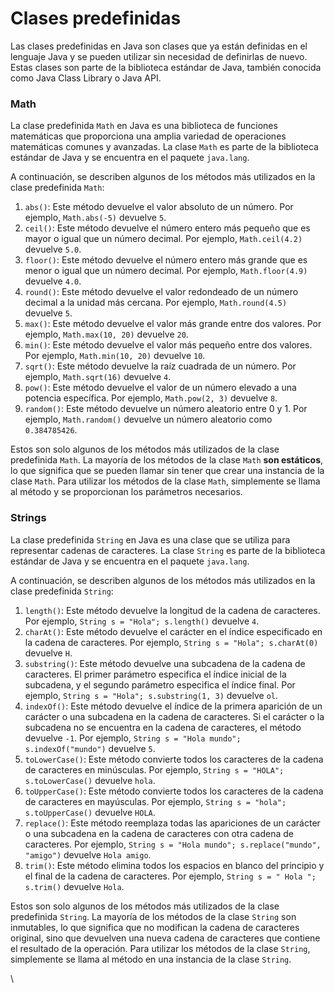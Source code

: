 # Clases predefinidas

Las clases predefinidas en Java son clases que ya están definidas en el lenguaje Java y se pueden utilizar sin necesidad de definirlas de nuevo. Estas clases son parte de la biblioteca estándar de Java, también conocida como Java Class Library o Java API.

### Math

La clase predefinida `Math` en Java es una biblioteca de funciones matemáticas que proporciona una amplia variedad de operaciones matemáticas comunes y avanzadas. La clase `Math` es parte de la biblioteca estándar de Java y se encuentra en el paquete `java.lang`.

A continuación, se describen algunos de los métodos más utilizados en la clase predefinida `Math`:

1. `abs()`: Este método devuelve el valor absoluto de un número. Por ejemplo, `Math.abs(-5)` devuelve `5`.
2. `ceil()`: Este método devuelve el número entero más pequeño que es mayor o igual que un número decimal. Por ejemplo, `Math.ceil(4.2)` devuelve `5.0`.
3. `floor()`: Este método devuelve el número entero más grande que es menor o igual que un número decimal. Por ejemplo, `Math.floor(4.9)` devuelve `4.0`.
4. `round()`: Este método devuelve el valor redondeado de un número decimal a la unidad más cercana. Por ejemplo, `Math.round(4.5)` devuelve `5`.
5. `max()`: Este método devuelve el valor más grande entre dos valores. Por ejemplo, `Math.max(10, 20)` devuelve `20`.
6. `min()`: Este método devuelve el valor más pequeño entre dos valores. Por ejemplo, `Math.min(10, 20)` devuelve `10`.
7. `sqrt()`: Este método devuelve la raíz cuadrada de un número. Por ejemplo, `Math.sqrt(16)` devuelve `4`.
8. `pow()`: Este método devuelve el valor de un número elevado a una potencia específica. Por ejemplo, `Math.pow(2, 3)` devuelve `8`.
9. `random()`: Este método devuelve un número aleatorio entre 0 y 1. Por ejemplo, `Math.random()` devuelve un número aleatorio como `0.384785426`.

Estos son solo algunos de los métodos más utilizados de la clase predefinida `Math`. La mayoría de los métodos de la clase `Math` **son estáticos**, lo que significa que se pueden llamar sin tener que crear una instancia de la clase `Math`. Para utilizar los métodos de la clase `Math`, simplemente se llama al método y se proporcionan los parámetros necesarios.

### Strings

La clase predefinida `String` en Java es una clase que se utiliza para representar cadenas de caracteres. La clase `String` es parte de la biblioteca estándar de Java y se encuentra en el paquete `java.lang`.

A continuación, se describen algunos de los métodos más utilizados en la clase predefinida `String`: &#x20;

1. `length()`: Este método devuelve la longitud de la cadena de caracteres. Por ejemplo, `String s = "Hola"; s.length()` devuelve `4`.
2. `charAt()`: Este método devuelve el carácter en el índice especificado en la cadena de caracteres. Por ejemplo, `String s = "Hola"; s.charAt(0)` devuelve `H`.
3. `substring()`: Este método devuelve una subcadena de la cadena de caracteres. El primer parámetro especifica el índice inicial de la subcadena, y el segundo parámetro especifica el índice final. Por ejemplo, `String s = "Hola"; s.substring(1, 3)` devuelve `ol`.
4. `indexOf()`: Este método devuelve el índice de la primera aparición de un carácter o una subcadena en la cadena de caracteres. Si el carácter o la subcadena no se encuentra en la cadena de caracteres, el método devuelve `-1`. Por ejemplo, `String s = "Hola mundo"; s.indexOf("mundo")` devuelve `5`.
5. `toLowerCase()`: Este método convierte todos los caracteres de la cadena de caracteres en minúsculas. Por ejemplo, `String s = "HOLA"; s.toLowerCase()` devuelve `hola`.
6. `toUpperCase()`: Este método convierte todos los caracteres de la cadena de caracteres en mayúsculas. Por ejemplo, `String s = "hola"; s.toUpperCase()` devuelve `HOLA`.
7. `replace()`: Este método reemplaza todas las apariciones de un carácter o una subcadena en la cadena de caracteres con otra cadena de caracteres. Por ejemplo, `String s = "Hola mundo"; s.replace("mundo", "amigo")` devuelve `Hola amigo`.
8. `trim()`: Este método elimina todos los espacios en blanco del principio y el final de la cadena de caracteres. Por ejemplo, `String s = " Hola "; s.trim()` devuelve `Hola`.

Estos son solo algunos de los métodos más utilizados de la clase predefinida `String`. La mayoría de los métodos de la clase `String` son inmutables, lo que significa que no modifican la cadena de caracteres original, sino que devuelven una nueva cadena de caracteres que contiene el resultado de la operación. Para utilizar los métodos de la clase `String`, simplemente se llama al método en una instancia de la clase `String`.

\
